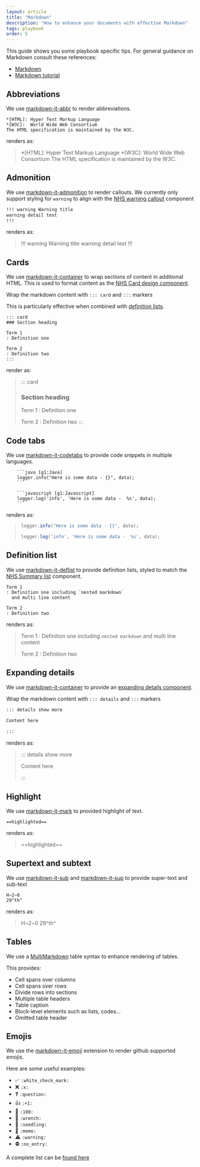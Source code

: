 ```yaml
---
layout: article
title: "Markdown"
description: "How to enhance your documents with effective Markdown"
tags: playbook
order: 5
---
```

This guide shows you some playbook specific tips. For general guidance on Markdown consult these references:

* [Markdown][commonmark]
* [Markdown tutorial][commonmark_tutorial]

## Abbreviations

We use [markdown-it-abbr][markdown_it_abbr] to render abbreviations.

```text
*[HTML]: Hyper Text Markup Language
*[W3C]:  World Wide Web Consortium
The HTML specification is maintained by the W3C.
```

renders as:

> *[HTML]: Hyper Text Markup Language
> *[W3C]:  World Wide Web Consortium
> The HTML specification is maintained by the W3C.

## Admonition

We use [markdown-it-admonition][markdown_it_admonition] to render callouts. We currently only support styling for `warning` to align with the [NHS warning callout][nhs_warning_callout] component

```md
!!! warning Warning title
warning detail text
!!!
```

renders as:

> !!! warning Warning title
> warning detail text
> !!!

## Cards

We use [markdown-it-container][markdown_it_container] to wrap sections of content in additional HTML. This is used to format content as the [NHS Card design component][nhs_card].

Wrap the markdown content with `::: card` and `:::` markers

This is particularly effective when combined with [definition lists](../markdown#definition-list).

```text
::: card
### Section heading

Term 1
: Definition one

Term 2
: Definition two
:::
```

render as:

> ::: card
>
> ### Section heading
>
> Term 1
> : Definition one
>
> Term 2
> : Definition two
> :::

## Code tabs

We use [markdown-it-codetabs][markdown_it_codetabs] to provide code snippets in multiple languages.

```text
    ```java [g1:Java]
    logger.info("Here is some data - {}", data);
    ```

    ```javascript [g1:Javascript]
    logger.log('info', 'Here is some data -  %s', data);
    ```
```

renders as:

> ```java [g1:Java]
> logger.info("Here is some data - {}", data);
> ```
> 
> ```javascript [g1:Javascript]
> logger.log('info', 'Here is some data -  %s', data);
> ```

## Definition list

We use [markdown-it-deflist][markdown_it_deflist] to provide definition lists, styled to match the [NHS Summary list][nhs_summary_list] component.

```text
Term 1
: Definition one including `nested markdown`
  and multi line content

Term 2
: Definition two

```

renders as:

> Term 1
> : Definition one including `nested markdown`
>   and multi line content
>
> Term 2
> : Definition two

## Expanding details

We use [markdown-it-container][markdown_it_container] to provide an [expanding details component][nhs_expanding_details].

Wrap the markdown content with `::: details` and `:::` markers

```md
::: details show more
 
Content here

:::
```

renders as:

> ::: details show more
> 
> Content here
> 
> :::

## Highlight

We use [markdown-it-mark][markdown_it_mark] to provided highlight of text.

```text
==highlighted==
```

renders as:

> ==highlighted==

## Supertext and subtext

We use [markdown-it-sub][markdown_it_sub] and [markdown-it-sup][markdown_it_sup] to provide super-text and sub-text

```text
H~2~0
29^th^
```

renders as:

> H~2~0
> 29^th^

## Tables

We use a [MultiMarkdown][markdown_it_multimd_table] table syntax to enhance rendering of tables.

This provides:

* Cell spans over columns
* Cell spans over rows
* Divide rows into sections
* Multiple table headers
* Table caption
* Block-level elements such as lists, codes...
* Omitted table header

## Emojis

We use the [markdown-it-emoji][markdown_it_emoji] extension to render github supported emojis.

Here are some useful examples:

* :white_check_mark: `:white_check_mark:`
* :x: `:x:`
* :question: `:question:`
* :+1: `:+1:`
* :100: `:100:`
* :wrench: `:wrench:`
* :seedling: `:seedling:`
* :memo: `:memo:`
* :warning: `:warning:`
* :no_entry: `:no_entry:`

A complete list can be [found here](https://github.com/ikatyang/emoji-cheat-sheet/blob/master/README.md)

[commonmark]: <https://spec.commonmark.org/0.30/>
[commonmark_tutorial]: <https://commonmark.org/help/tutorial/>
[markdown_it_multimd_table]: <https://github.com/redbug312/markdown-it-multimd-table>
[markdown_it_admonition]: <https://www.npmjs.com/package/markdown-it-admonition>
[markdown_it_abbr]: <https://www.npmjs.com/package/markdown-it-abbr>
[markdown_it_codetabs]: <https://www.npmjs.com/package/markdown-it-codetabs>
[markdown_it_container]: <https://www.npmjs.com/package/markdown-it-container>
[markdown_it_deflist]: <https://www.npmjs.com/package/markdown-it-deflist>
[markdown_it_emoji]: <https://www.npmjs.com/package/markdown-it-emoji>
[markdown_it_mark]: <https://www.npmjs.com/package/markdown-it-mark>
[markdown_it_sub]: <https://www.npmjs.com/package/markdown-it-sub>
[markdown_it_sup]: <https://www.npmjs.com/package/markdown-it-sup>
[nhs_warning_callout]: <https://service-manual.nhs.uk/design-system/components/warning-callout>
[nhs_summary_list]: <https://service-manual.nhs.uk/design-system/components/summary-list>
[nhs_card]: <https://service-manual.nhs.uk/design-system/components/card>
[nhs_expanding_details]: <https://service-manual.nhs.uk/design-system/components/details>
